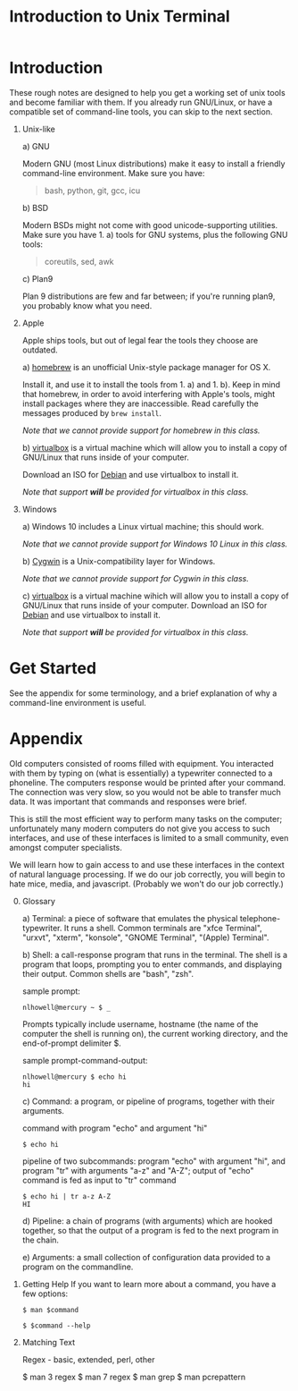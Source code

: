 <!--
vim: tw=70
SPDX-License-Identifier: (CC-BY-SA-4.0 OR GFDL-1.3-or-later)
Copyright 2018 Nick Howell
-->

# Introduction to Unix Terminal

<div style="column-width: 30em">

Introduction
==========

These rough notes are designed to help you get a working set of unix
tools and become familiar with them. If you already run GNU/Linux, or
have a compatible set of command-line tools, you can skip to the next
section.

1. Unix-like

   a) GNU

      Modern GNU (most Linux distributions) make it easy to install a
      friendly command-line environment. Make sure you have:
      > bash, python, git, gcc, icu


   b) BSD

      Modern BSDs might not come with good unicode-supporting
      utilities.  Make sure you have 1. a) tools for GNU systems,
      plus the following GNU tools:
      > coreutils, sed, awk

   c) Plan9

      Plan 9 distributions are few and far between; if you're running
      plan9, you probably know what you need.

2. Apple

   Apple ships tools, but out of legal fear the tools they choose are
   outdated.

   a) [homebrew][homebrew] is an unofficial Unix-style package
      manager for OS X.

      Install it, and use it to install the tools from 1. a) and 1.
      b).  Keep in mind that homebrew, in order to avoid interfering
      with Apple's tools, might install packages where they are
      inaccessible. Read carefully the messages produced by `brew
      install`.

      *Note that we cannot provide support for homebrew in this
      class.*

   b) [virtualbox][virtualbox] is a virtual machine which will
      allow you to install a copy of GNU/Linux that runs inside of
      your computer.

      Download an ISO for [Debian][debian] and use virtualbox to
      install it.

      *Note that support **will** be provided for virtualbox in this
      class.*

3. Windows

   a) Windows 10 includes a Linux virtual machine; this should
      work.

      *Note that we cannot provide support for Windows 10 Linux in
      this class.*

   b) [Cygwin][cygwin] is a Unix-compatibility layer for Windows.

      *Note that we cannot provide support for Cygwin in this
      class.*

   c) [virtualbox][virtualbox] is a virtual machine wihich will
      allow you to install a copy of GNU/Linux that runs inside of
      your computer.  Download an ISO for [Debian][debian] and use
      virtualbox to install it.

      *Note that support **will** be provided for virtualbox in this
      class.*


Get Started
===========

See the appendix for some terminology, and a brief explanation of why
a command-line environment is useful.

Appendix
===========

Old computers consisted of rooms filled with equipment. You interacted
with them by typing on (what is essentially) a typewriter connected to
a phoneline. The computers response would be printed after your
command. The connection was very slow, so you would not be able to
transfer much data. It was important that commands and responses were
brief.

This is still the most efficient way to perform many tasks on the
computer; unfortunately many modern computers do not give you access
to such interfaces, and use of these interfaces is limited to a small
community, even amongst computer specialists.

We will learn how to gain access to and use these interfaces in the
context of natural language processing. If we do our job correctly,
you will begin to hate mice, media, and javascript. (Probably we won't
do our job correctly.)

0. Glossary

   a) Terminal: a piece of software that emulates the physical
      telephone-typewriter. It runs a shell. Common terminals are "xfce
      Terminal", "urxvt", "xterm", "konsole", "GNOME Terminal", "(Apple)
      Terminal".

   b) Shell: a call-response program that runs in the terminal. The shell
      is a program that loops, prompting you to enter commands, and
      displaying their output. Common shells are "bash", "zsh".

      sample prompt:
      ```
      nlhowell@mercury ~ $ _
      ```

      Prompts typically include username, hostname (the name of the computer
      the shell is running on), the current working directory, and the
      end-of-prompt delimiter $.

      sample prompt-command-output:
      ```
      nlhowell@mercury $ echo hi
      hi
      ```

   c) Command: a program, or pipeline of programs, together with their
      arguments.

      command with program "echo" and argument "hi"
      ```
      $ echo hi
      ```

      pipeline of two subcommands: program "echo" with argument "hi", and
      program "tr" with arguments "a-z" and "A-Z"; output of "echo" command
      is fed as input to "tr" command
      ```
      $ echo hi | tr a-z A-Z
      HI
      ```

   d) Pipeline: a chain of programs (with arguments) which are hooked
      together, so that the output of a program is fed to the next program
      in the chain.

   e) Arguments: a small collection of configuration data provided to a
      program on the commandline.


1. Getting Help
   If you want to learn more about a command, you have a few options:

   ```
   $ man $command

   $ $command --help
   ```

2. Matching Text

   Regex - basic, extended, perl, other

   $ man 3 regex
   $ man 7 regex
   $ man grep
   $ man pcrepattern


[homebrew]:    https://brew.sh
[debian]:      https://debian.org
[virtualbox]:  https://virtualbox.org
[cygwin]:      https://cygwin.org

</div>
